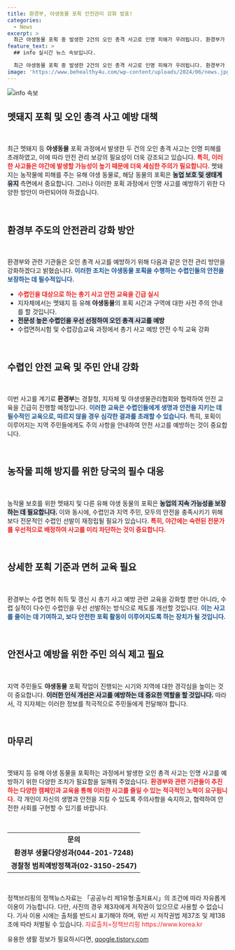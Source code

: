 ```yaml
---
title: 환경부, 야생동물 포획 안전관리 강화 발표!
categories:
  - News
excerpt: >
  최근 야생동물 포획 중 발생한 2건의 오인 총격 사고로 인명 피해가 우려됩니다. 환경부가 안전 교육 강화와 전문 수렵인 선발을 통해 재발 방지에 나섭니다.
feature_text: >
  ## info 실시간 뉴스 속보입니다.

  최근 야생동물 포획 중 발생한 2건의 오인 총격 사고로 인명 피해가 우려됩니다. 환경부가 안전 교육 강화와 전문 수렵인 선발을 통해 재발 방지에 나섭니다.
image: 'https://www.behealthy4u.com/wp-content/uploads/2024/06/news.jpg'
---
```


<p><img src="https://www.behealthy4u.com/wp-content/uploads/2024/06/news.jpg" alt="info 속보" /></p>

<h2 data-ke-size="size26">멧돼지 포획 및 오인 총격 사고 예방 대책</h2>

<p data-ke-size="size16">&nbsp;</p>

<p>최근 멧돼지 등 <b>야생동물</b> 포획 과정에서 발생한 두 건의 오인 총격 사고는 인명 피해를 초래하였고, 이에 따라 안전 관리 보강의 필요성이 더욱 강조되고 있습니다. <b><span style="color: #ee2323;">특히, 이러한 사고들은 야간에 발생할 가능성이 높기 때문에 더욱 세심한 주의가 필요합니다.</span></b> 멧돼지는 농작물에 피해를 주는 유해 야생 동물로, 해당 동물의 포획은 <b><span style="background-color: #21538527;">농업 보호 및 생태계 유지</span></b> 측면에서 중요합니다. 그러나 이러한 포획 과정에서 인명 사고를 예방하기 위한 다양한 방안이 마련되어야 하겠습니다.</p>

<p data-ke-size="size16">&nbsp;</p>

<h2 data-ke-size="size26">환경부 주도의 안전관리 강화 방안</h2>

<p data-ke-size="size16">&nbsp;</p>

<p>환경부와 관련 기관들은 오인 총격 사고를 예방하기 위해 다음과 같은 안전 관리 방안을 강화하겠다고 밝혔습니다. <b><span style="color: #1a5490;">이러한 조치는 야생동물 포획을 수행하는 수렵인들의 안전을 보장하는 데 필수적입니다.</span></b></p>

<ul>
  <li><b><span style="color: #ee2323;">수렵인을 대상으로 하는 총기 사고 안전 교육을 긴급 실시</span></b></li>
  <li>지자체에서는 멧돼지 등 유해 <b>야생동물</b>의 포획 시간과 구역에 대한 사전 주의 안내를 할 것입니다.</li>
  <li><b><span style="background-color: #21538527;">전문성 높은 수렵인을 우선 선정하여 오인 총격 사고를 예방</span></b></li>
  <li>수렵면허시험 및 수렵강습교육 과정에서 총기 사고 예방 안전 수칙 교육 강화</li>
</ul>

<p data-ke-size="size16">&nbsp;</p>

<h2 data-ke-size="size26">수렵인 안전 교육 및 주민 안내 강화</h2>

<p data-ke-size="size16">&nbsp;</p>

<p>이번 사고를 계기로 <b>환경부</b>는 경찰청, 지자체 및 야생생물관리협회와 협력하여 안전 교육을 긴급히 진행할 예정입니다. <b><span style="color: #1a5490;">이러한 교육은 수렵인들에게 생명과 안전을 지키는 데 필수적인 교육으로, 따르지 않을 경우 심각한 결과를 초래할 수 있습니다.</span></b> 특히, 포획이 이루어지는 지역 주민들에게도 주의 사항을 안내하여 안전 사고를 예방하는 것이 중요합니다.</p>

<p data-ke-size="size16">&nbsp;</p>

<h2 data-ke-size="size26">농작물 피해 방지를 위한 당국의 필수 대응</h2>

<p data-ke-size="size16">&nbsp;</p>

<p>농작물 보호를 위한 멧돼지 및 다른 유해 야생 동물의 포획은 <b><span style="background-color: #21538527;">농업의 지속 가능성을 보장하는 데 필요합니다.</span></b> 이와 동시에, 수렵인과 지역 주민, 모두의 안전을 충족시키기 위해 보다 전문적인 수렵인 선발이 재정립될 필요가 있습니다. <b><span style="color: #ee2323;">특히, 야간에는 숙련된 전문가를 우선적으로 배정하여 사고를 미리 차단하는 것이 중요합니다.</span></b></p>

<p data-ke-size="size16">&nbsp;</p>

<h2 data-ke-size="size26">상세한 포획 기준과 면허 교육 필요</h2>

<p data-ke-size="size16">&nbsp;</p>

<p>환경부는 수렵 면허 취득 및 갱신 시 총기 사고 예방 관련 교육을 강화할 뿐만 아니라, 수렵 실적이 다수인 수렵인을 우선 선발하는 방식으로 제도를 개선할 것입니다. <b><span style="color: #1a5490;">이는 사고를 줄이는 데 기여하고, 보다 안전한 포획 활동이 이루어지도록 하는 장치가 될 것입니다.</span></b></p>

<p data-ke-size="size16">&nbsp;</p>

<h2 data-ke-size="size26">안전사고 예방을 위한 주민 의식 제고 필요</h2>

<p data-ke-size="size16">&nbsp;</p>

<p>지역 주민들도 <b>야생동물</b> 포획 작업이 진행되는 시기와 지역에 대한 경각심을 높이는 것이 중요합니다. <b><span style="background-color: #21538527;">이러한 인식 개선은 사고를 예방하는 데 중요한 역할을 할 것입니다.</span></b> 따라서, 각 지자체는 이러한 정보를 적극적으로 주민들에게 전달해야 합니다.</p>

<p data-ke-size="size16">&nbsp;</p>

<h2 data-ke-size="size26">마무리</h2>

<p data-ke-size="size16">&nbsp;</p>

<p>멧돼지 등 유해 야생 동물을 포획하는 과정에서 발생한 오인 총격 사고는 인명 사고를 예방하기 위한 다양한 조치가 필요함을 일깨워 주었습니다. <b><span style="color: #ee2323;">환경부와 관련 기관들이 추진하는 다양한 캠페인과 교육을 통해 이러한 사고를 줄일 수 있는 적극적인 노력이 요구됩니다.</span></b> 각 개인이 자신의 생명과 안전을 지킬 수 있도록 주의사항을 숙지하고, 협력하여 안전한 사회를 구현할 수 있기를 바랍니다.</p>

<p data-ke-size="size16">&nbsp;</p>

<table>
  <tr>
    <td style="text-align: center; height: 17px;"><b>문의</b></td>
  </tr>
  <tr>
    <td style="text-align: center; height: 17px;"><b>환경부 생물다양성과(044-201-7248)</b></td>
  </tr>
  <tr>
    <td style="text-align: center; height: 17px;"><b>경찰청 범죄예방정책과(02-3150-2547)</b></td>
  </tr>
</table>

<p data-ke-size="size16">&nbsp;</p>

<p>정책브리핑의 정책뉴스자료는 「공공누리 제1유형:출처표시」의 조건에 따라 자유롭게 이용이 가능합니다. 다만, 사진의 경우 제3자에게 저작권이 있으므로 사용할 수 없습니다. 기사 이용 시에는 출처를 반드시 표기해야 하며, 위반 시 저작권법 제37조 및 제138조에 따라 처벌될 수 있습니다. <span style="color: #ee2323;">자료출처=정책브리핑 https://www.korea.kr</span></p>
유용한 생활 정보가 필요하시다면, <a href="https://qoogle.tistory.com" rel="dofollow">qoogle.tistory.com</a>


